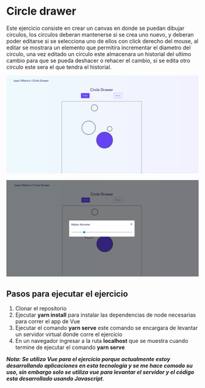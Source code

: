 # Circle drawer

Este ejercicio consiste en crear un canvas en donde se puedan dibujar circulos, los circulos deberan mantenerse si se crea uno nuevo, y deberan poder editarse si se selecciona uno de ellos con click derecho del mouse, al editar se mostrara un elemento que permitira incrementar el diametro del circulo, una vez editado un circulo este almacenara un historial del ultimo cambio para que se pueda deshacer o rehacer el cambio, si se edita otro circulo este sera el que tendra el historial.

![alt text](https://github.com/izaruz/hugoapp-circle-drawer/blob/master/src/assets/draw-1.png?raw=true)

![alt text](https://github.com/izaruz/hugoapp-circle-drawer/blob/master/src/assets/draw-2.png?raw=true)

## Pasos para ejecutar el ejercicio

1. Clonar el repositorio
2. Ejecutar **yarn install** para instalar las dependencias de node necesarias para correr el app de Vue
3. Ejecutar el comando **yarn serve** este comando se encargara de levantar un servidor virtual donde corre el ejercicio
4. En un navegador ingresar a la ruta **localhost** que se muestra cuando termine de ejecutar el comando **yarn serve**

**_Nota: Se utilizo Vue para el ejercicio porque actualmente estoy desarrollando aplicaciones en esta tecnología y se me hace comodo su uso, sin embargo solo se utiliza vue para levantar el servidor y el código esta desarrollado usando Javascript_**.